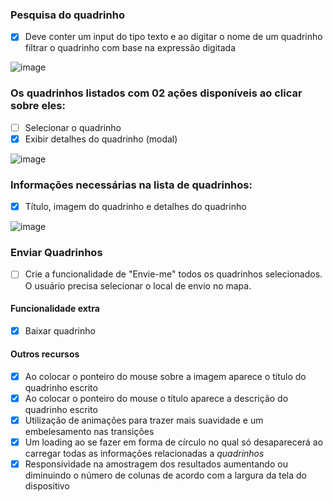 ### Pesquisa do quadrinho 
- [x] Deve conter um input do tipo texto e ao digitar o nome de um quadrinho filtrar o quadrinho com base na expressão digitada

![image](https://user-images.githubusercontent.com/84868622/141879084-a212ca88-fcbe-498d-8c41-38ec122c36f6.png)

### Os quadrinhos listados com 02 ações disponíveis ao clicar sobre eles:
- [ ] Selecionar o quadrinho
- [x] Exibir detalhes do quadrinho (modal)

![image](https://user-images.githubusercontent.com/84868622/141879334-7a49a7b2-7d49-42f8-9c6a-9543ce2f6c97.png)

### Informações necessárias na lista de quadrinhos:
- [x] Título, imagem do quadrinho e detalhes do quadrinho

![image](https://user-images.githubusercontent.com/84868622/141879214-da4269db-81f9-4985-9d70-b0f707754f9f.png)

### Enviar Quadrinhos
- [ ] Crie a funcionalidade de "Envie-me" todos os quadrinhos selecionados. O usuário precisa selecionar o local de envio no mapa.

#### Funcionalidade extra
- [x] Baixar quadrinho

#### Outros recursos
- [x] Ao colocar o ponteiro do mouse sobre a imagem aparece o título do quadrinho escrito
- [x] Ao colocar o ponteiro do mouse o título aparece a descrição do quadrinho escrito
- [x] Utilização de animações para trazer mais suavidade e um embelesamento nas transições
- [x] Um loading ao se fazer em forma de círculo no qual só desaparecerá ao carregar todas as informações relacionadas a *quadrinhos*
- [x] Responsividade na amostragem dos resultados aumentando ou diminuindo o número de colunas de acordo com a largura da tela do dispositivo
